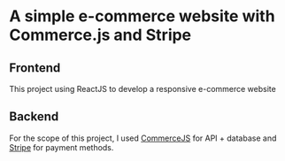 # A simple e-commerce website with Commerce.js and Stripe
## Frontend

This project using ReactJS to develop a responsive e-commerce website

## Backend

For the scope of this project, I used [CommerceJS](https://commercejs.com/) for API + database and [Stripe](https://stripe.com/) for payment methods.
